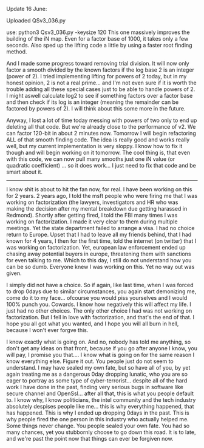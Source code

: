Update 16 June:

Uploaded QSv3_036.py 

use: python3 Qsv3_036.py -keysize 120
This one massively improves the building of the iN map. Even for a factor base of 1000, it takes only a few seconds. 
Also sped up the lifting code a little by using a faster root finding method.

And I made some progress toward removing trial division. It will now only factor a smooth divided by the known factors if the log base 2 is an integer (power of 2). I tried implementing lifting for powers of 2 today, but in my honest opinion, 2 is not a real prime... and I'm not even sure if it is worth the trouble adding all these special cases just to be able to handle powers of 2. I might aswell calculate log2 to see if something factors over a factor base and then check if its log is an integer (meaning the remainder can be factored by powers of 2). I will think about this some more in the future.

Anyway, I lost a lot of time today messing with powers of two only to end up deleting all that code. But we're already close to the performance of v2. We can factor 120-bit in about 2 minutes now. 
Tomorrow I will begin refactoring ALL of that smooth finding code. The idea is really good and works really well, but my current implementation is very sloppy. I know how to fix it though and will begin working on it tomorrow. The cool thing is, that even with this code, we can now pull many smooths just one iN value (or quadratic coefficient) ... so it does work... I just need to fix that code and be smart about it.

--------------------------------------------------------------------------------------------------------------------
I know shit is about to hit the fan now, for real.
I have been working on this for 2 years. 
2 years ago, I told the msft people who were firing me that I was working on factorization (the lawyers, investigators and HR who was making the decision after my mental breakdown due getting harassed in Redmond).
Shortly after getting fired, I told the FBI many times I was working on factorization. I made it very clear to them during multiple meetings. Yet the state department failed to arrange a visa.
I had no choice return to Europe. 
Upset that I had to leave all my friends behind, that I had known for 4 years, I then for the first time, told the internet (on twitter) that I was working on factorization.
Yet, european law enforcement ended up chasing away potential buyers in europe, threatening them with sanctions for even talking to me. Which to this day, I still do not understand how you can be so dumb.
Everyone knew I was working on this. Yet no way out was given.

I simply did not have a choice. So if again, like last time, when I was forced to drop 0days due to similar circumstances, you again start demonizing me, come do it to my face... ofcourse you would piss yourselves and I would 100% punch you. Cowards.
I know how negatively this will affect my life. I just had no other choices. The only other choice I had was not working on factorization. But I fell in love with factorization, and that's the end of that.
I hope you all got what you wanted, and I hope you will all burn in hell, because I won't ever forgve this.

I know exactly what is going on. And no, nobody has told me anything, so don't get any ideas on that front, because if you go after anyone I know, you will pay, I promise you that.... I know what is going on for the same reason I know everything else. Figure it out. You people just do not seem to understand. I may have sealed my own fate, but so have all of you, by yet again treating me as a dangerous 0day dropping lunatic, who you are so eager to portray as some type of cyber-terrorist... despite all of the hard work I have done in the past, finding very serious bugs in software like secure channel and OpenSsl... after all that, this is what you people default to. I know why, I know politicians, the intel community and the tech industry absolutely despises people like me... this is why everything happened, that has happened. This is why I ended up dropping 0days in the past. This is why people fired the one person in this industry who actually helped me. Some things never change. You people sealed your own fate. You had so many chances, yet you stubbornly choose to go down this road. It is to late, and we're past the point now that things can ever be forgiven now. 
